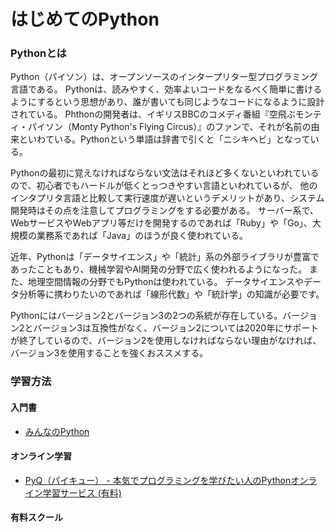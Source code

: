 はじめてのPython
===

### Pythonとは
Python（パイソン）は、オープンソースのインタープリター型プログラミング言語である。
Pythonは、読みやすく、効率よいコードをなるべく簡単に書けるようにするという思想があり、誰が書いても同じようなコードになるように設計されている。
Phthonの開発者は、イギリスBBCのコメディ番組『空飛ぶモンティ・パイソン（Monty Python's Flying Circus）』のファンで、それが名前の由来といわている。Pythonという単語は辞書で引くと「ニシキヘビ」となっている。

Pythonの最初に覚えなければならない文法はそれほど多くないといわれているので、初心者でもハードルが低くとっつきやすい言語といわれているが、
他のインタプリタ言語と比較して実行速度が遅いというデメリットがあり、システム開発時はその点を注意してプログラミングをする必要がある。
サーバー系で、WebサービスやWebアプリ等だけを開発するのであれば「Ruby」や「Go」、大規模の業務系であれば「Java」のほうが良く使われている。

近年、Pythonは「データサイエンス」や「統計」系の外部ライブラリが豊富であったこともあり、機械学習やAI開発の分野で広く使われるようになった。
また、地理空間情報の分野でもPythonは使われている。
データサイエンスやデータ分析等に携わりたいのであれば「線形代数」や「統計学」の知識が必要です。

Pythonにはバージョン2とバージョン3の2つの系統が存在している。バージョン2とバージョン3は互換性がなく、バージョン2については2020年にサポートが終了しているので、バージョン2を使用しなければならない理由がなければ、バージョン3を使用することを強くおススメする。


### 学習方法

#### 入門書
* [みんなのPython](https://www.amazon.co.jp/dp/479738946X/)
#### オンライン学習
* [PyQ（パイキュー） - 本気でプログラミングを学びたい人のPythonオンライン学習サービス (有料)](https://pyq.jp/)
#### 有料スクール
